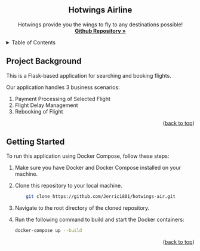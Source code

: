 <a name="readme-top"></a>

<!-- PROJECT SHIELDS -->

<br />
<div align="center">

<h2 align="center">Hotwings Airline</h2>

  <p align="center">
    Hotwings provide you the wings to fly to any destinations possible!
    <br />
    <a href="https://github.com/Jerric1801/hotwings-air"><strong>Github Repository »</strong></a>
  </p>
</div>

<!-- TABLE OF CONTENTS -->
<details>
  <summary>Table of Contents</summary>
  <ol>
    <li>
      <a href="#project-background">Project Background</a>
    </li>
    <li>
      <a href="#getting-started">Getting Started</a>
  </ol>
</details>

<!-- Project Background -->

## Project Background

This is a Flask-based application for searching and booking flights.

Our application handles 3 business scenarios: 
1. Payment Processing of Selected Flight 
2. Flight Delay Management
3. Rebooking of Flight 

<p align="right">(<a href="#readme-top">back to top</a>)</p>

<!-- GETTING STARTED -->

## Getting Started

To run this application using Docker Compose, follow these steps:

1. Make sure you have Docker and Docker Compose installed on your machine.
2. Clone this repository to your local machine.
    ```sh
        git clone https://github.com/Jerric1801/hotwings-air.git
    ```
3. Navigate to the root directory of the cloned repository.
4. Run the following command to build and start the Docker containers:

   ```bash
   docker-compose up --build
   ```

<p align="right">(<a href="#readme-top">back to top</a>)</p>

